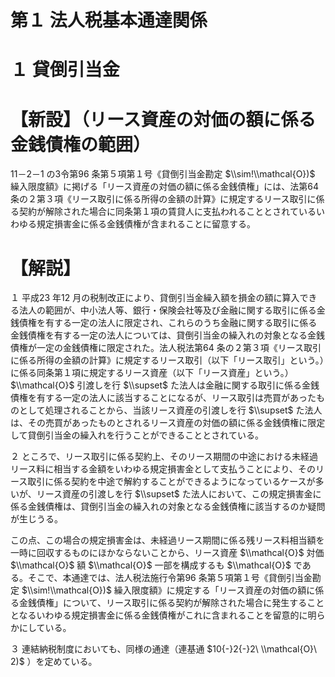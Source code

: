 # 第１ 法人税基本通達関係

# １ 貸倒引当金

# 【新設】（リース資産の対価の額に係る金銭債権の範囲）

11－2－1 の3令第96 条第５項第１号《貸倒引当金勘定 $\\sim!\\mathcal{O})$ 繰入限度額》に掲げる「リース資産の対価の額に係る金銭債権」には、法第64 条の２第３項《リース取引に係る所得の金額の計算》に規定するリース取引に係る契約が解除された場合に同条第１項の賃貸人に支払われることとされているいわゆる規定損害金に係る金銭債権が含まれることに留意する。

# 【解説】

１ 平成23 年12 月の税制改正により、貸倒引当金繰入額を損金の額に算入できる法人の範囲が、中小法人等、銀行・保険会社等及び金融に関する取引に係る金銭債権を有する一定の法人に限定され、これらのうち金融に関する取引に係る金銭債権を有する一定の法人については、貸倒引当金の繰入れの対象となる金銭債権が一定の金銭債権に限定された。法人税法第64 条の２第３項《リース取引に係る所得の金額の計算》に規定するリース取引（以下「リース取引」という。）に係る同条第１項に規定するリース資産（以下「リース資産」という。） $\\mathcal{O}$ 引渡しを行 $\\supset$ た法人は金融に関する取引に係る金銭債権を有する一定の法人に該当することになるが、リース取引は売買があったものとして処理されることから、当該リース資産の引渡しを行 $\\supset$ た法人は、その売買があったものとされるリース資産の対価の額に係る金銭債権に限定して貸倒引当金の繰入れを行うことができることとされている。

２ ところで、リース取引に係る契約上、そのリース期間の中途における未経過リース料に相当する金額をいわゆる規定損害金として支払うことにより、そのリース取引に係る契約を中途で解約することができるようになっているケースが多いが、リース資産の引渡しを行 $\\supset$ た法人において、この規定損害金に係る金銭債権は、貸倒引当金の繰入れの対象となる金銭債権に該当するのか疑問が生じうる。

この点、この場合の規定損害金は、未経過リース期間に係る残リース料相当額を一時に回収するものにほかならないことから、リース資産 $\\mathcal{O}$ 対価 $\\mathcal{O}$ 額 $\\mathcal{O}$ 一部を構成するも $\\mathcal{O}$ である。そこで、本通達では、法人税法施行令第96 条第５項第１号《貸倒引当金勘定 $\\sim!\\mathcal{O})$ 繰入限度額》に規定する「リース資産の対価の額に係る金銭債権」について、リース取引に係る契約が解除された場合に発生することとなるいわゆる規定損害金に係る金銭債権がこれに含まれることを留意的に明らかにしている。

３ 連結納税制度においても、同様の通達（連基通 $10{-}2{-}2\ \\mathcal{O}\ 2)$ ）を定めている。
